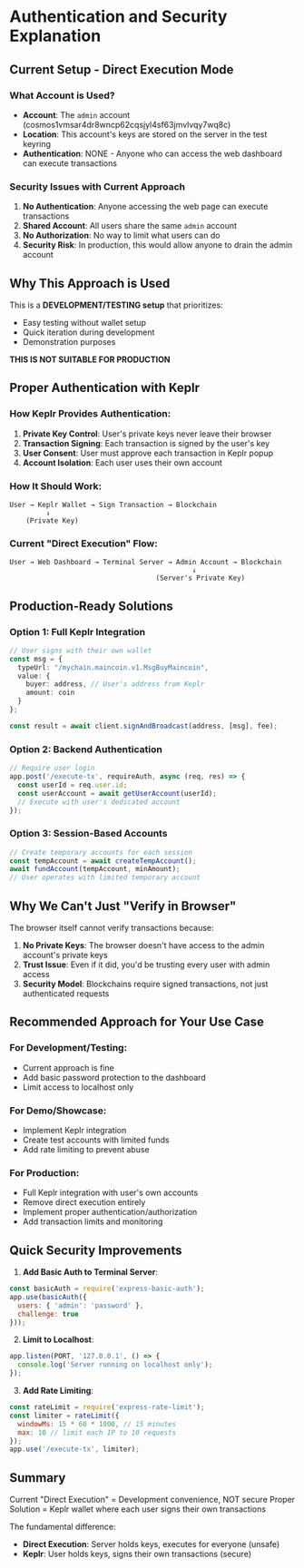 # Authentication and Security Explanation

## Current Setup - Direct Execution Mode

### What Account is Used?
- **Account**: The `admin` account (cosmos1vmsar4dr8wncp62cqsjyl4sf63jmvlvqy7wq8c)
- **Location**: This account's keys are stored on the server in the test keyring
- **Authentication**: NONE - Anyone who can access the web dashboard can execute transactions

### Security Issues with Current Approach
1. **No Authentication**: Anyone accessing the web page can execute transactions
2. **Shared Account**: All users share the same `admin` account
3. **No Authorization**: No way to limit what users can do
4. **Security Risk**: In production, this would allow anyone to drain the admin account

## Why This Approach is Used

This is a **DEVELOPMENT/TESTING setup** that prioritizes:
- Easy testing without wallet setup
- Quick iteration during development
- Demonstration purposes

**THIS IS NOT SUITABLE FOR PRODUCTION**

## Proper Authentication with Keplr

### How Keplr Provides Authentication:
1. **Private Key Control**: User's private keys never leave their browser
2. **Transaction Signing**: Each transaction is signed by the user's key
3. **User Consent**: User must approve each transaction in Keplr popup
4. **Account Isolation**: Each user uses their own account

### How It Should Work:
```
User → Keplr Wallet → Sign Transaction → Blockchain
         ↓
    (Private Key)
```

### Current "Direct Execution" Flow:
```
User → Web Dashboard → Terminal Server → Admin Account → Blockchain
                                             ↓
                                    (Server's Private Key)
```

## Production-Ready Solutions

### Option 1: Full Keplr Integration
```typescript
// User signs with their own wallet
const msg = {
  typeUrl: "/mychain.maincoin.v1.MsgBuyMaincoin",
  value: {
    buyer: address, // User's address from Keplr
    amount: coin
  }
};

const result = await client.signAndBroadcast(address, [msg], fee);
```

### Option 2: Backend Authentication
```javascript
// Require user login
app.post('/execute-tx', requireAuth, async (req, res) => {
  const userId = req.user.id;
  const userAccount = await getUserAccount(userId);
  // Execute with user's dedicated account
});
```

### Option 3: Session-Based Accounts
```javascript
// Create temporary accounts for each session
const tempAccount = await createTempAccount();
await fundAccount(tempAccount, minAmount);
// User operates with limited temporary account
```

## Why We Can't Just "Verify in Browser"

The browser itself cannot verify transactions because:
1. **No Private Keys**: The browser doesn't have access to the admin account's private keys
2. **Trust Issue**: Even if it did, you'd be trusting every user with admin access
3. **Security Model**: Blockchains require signed transactions, not just authenticated requests

## Recommended Approach for Your Use Case

### For Development/Testing:
- Current approach is fine
- Add basic password protection to the dashboard
- Limit access to localhost only

### For Demo/Showcase:
- Implement Keplr integration
- Create test accounts with limited funds
- Add rate limiting to prevent abuse

### For Production:
- Full Keplr integration with user's own accounts
- Remove direct execution entirely
- Implement proper authentication/authorization
- Add transaction limits and monitoring

## Quick Security Improvements

1. **Add Basic Auth to Terminal Server**:
```javascript
const basicAuth = require('express-basic-auth');
app.use(basicAuth({
  users: { 'admin': 'password' },
  challenge: true
}));
```

2. **Limit to Localhost**:
```javascript
app.listen(PORT, '127.0.0.1', () => {
  console.log('Server running on localhost only');
});
```

3. **Add Rate Limiting**:
```javascript
const rateLimit = require('express-rate-limit');
const limiter = rateLimit({
  windowMs: 15 * 60 * 1000, // 15 minutes
  max: 10 // limit each IP to 10 requests
});
app.use('/execute-tx', limiter);
```

## Summary

Current "Direct Execution" = Development convenience, NOT secure
Proper Solution = Keplr wallet where each user signs their own transactions

The fundamental difference:
- **Direct Execution**: Server holds keys, executes for everyone (unsafe)
- **Keplr**: User holds keys, signs their own transactions (secure)